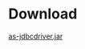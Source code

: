 # Download

<a href="http://activespaces.tibco.com/nexus/service/local/artifact/maven/redirect?r=releases&amp;g=com.tibco.as&amp;a=as-jdbcdriver&amp;v=2.1.2&amp;e=jar" class="btn btn-primary">as-jdbcdriver.jar</a>